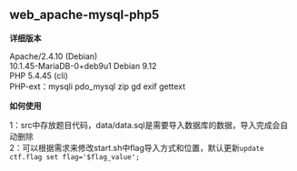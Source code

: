 ## web_apache-mysql-php5

**详细版本**

Apache/2.4.10 (Debian)  
10.1.45-MariaDB-0+deb9u1 Debian 9.12  
PHP 5.4.45 (cli)  
PHP-ext：mysqli pdo_mysql zip gd exif gettext  

**如何使用**

1：src中存放题目代码，data/data.sql是需要导入数据库的数据，导入完成会自动删除  
2：可以根据需求来修改start.sh中flag导入方式和位置，默认更新`update ctf.flag set flag='$flag_value';`  

